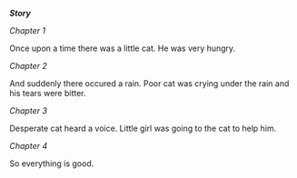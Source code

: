 **_Story_**

*Chapter 1*

Once upon a time there was a little cat. He was very hungry. 

*Chapter 2*

And suddenly there occured a rain. Poor cat was crying under the rain and his tears were bitter.

*Chapter 3*

Desperate cat heard a voice. Little girl was going to the cat to help him. 

*Chapter 4*

So everything is good.